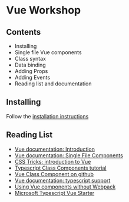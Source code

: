 # Vue Workshop

## Contents

- Installing
- Single file Vue components
- Class syntax
- Data binding
- Adding Props
- Adding Events
- Reading list and documentation

## Installing

Follow the [installation instructions](https://github.com/HR-CMGT/vue-starter)

## Reading List

- [Vue documentation: Introduction](https://vuejs.org/v2/guide/index.html)
- [Vue documentation: Single File Components](https://vuejs.org/v2/guide/single-file-components.html)
- [CSS Tricks: introduction to Vue](https://css-tricks.com/intro-to-vue-1-rendering-directives-events/)
- [Typescript Class Components tutorial](https://alligator.io/vuejs/typescript-class-components/)
- [Vue Class Component on github](https://github.com/vuejs/vue-class-component)
- [Vue documentation: typescript support](https://vuejs.org/v2/guide/typescript.html)
- [Using Vue components without Webpack](https://vuejsdevelopers.com/2017/09/24/vue-js-single-file-javascript-components/)
- [Microsoft Typescript Vue Starter](https://github.com/Microsoft/TypeScript-Vue-Starter)
